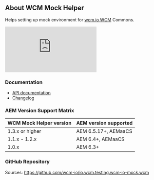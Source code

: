 ## About WCM Mock Helper

Helps setting up mock environment for [wcm.io WCM][wcmio-wcm] Commons.

[![Maven Central](https://img.shields.io/maven-central/v/io.wcm/io.wcm.testing.wcm-io-mock.wcm)](https://repo1.maven.org/maven2/io/wcm/io.wcm.testing.wcm-io-mock.wcm/)


### Documentation

* [API documentation](apidocs/)
* [Changelog](changes-report.html)


### AEM Version Support Matrix

|WCM Mock Helper version |AEM version supported
|------------------------|----------------------
|1.3.x or higher         |AEM 6.5.17+, AEMaaCS
|1.1.x - 1.2.x           |AEM 6.4+, AEMaaCS
|1.0.x                   |AEM 6.3+


### GitHub Repository

Sources: https://github.com/wcm-io/io.wcm.testing.wcm-io-mock.wcm


[wcmio-wcm]: https://wcm.io/wcm/

